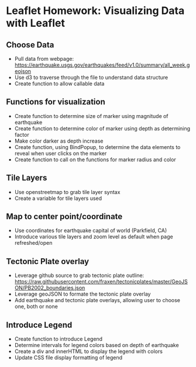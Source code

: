 # Leaflet Homework: Visualizing Data with Leaflet

## Choose Data
- Pull data from webpage: https://earthquake.usgs.gov/earthquakes/feed/v1.0/summary/all_week.geojson
- Use d3 to traverse through the file to understand data structure
- Create function to allow callable data


## Functions for visualization
- Create function to determine size of marker using magnitude of earthquake
- Create function to determine color of marker using depth as determining factor
- Make color darker as depth increase
- Create function, using BindPopup, to determine the data elements to reveal when user clicks on the marker
- Create function to call on the functions for marker radius and color


## Tile Layers
- Use openstreetmap to grab tile layer syntax
- Create a variable for tile layers used

## Map to center point/coordinate
- Use coordinates for earthquake capital of world (Parkfield, CA)
- Introduce various tile layers and zoom level as default when page refreshed/open

## Tectonic Plate overlay
- Leverage github source to grab tectonic plate outline: https://raw.githubusercontent.com/fraxen/tectonicplates/master/GeoJSON/PB2002_boundaries.json
- Leverage geoJSON to formate the tectonic plate overlay
- Add earthquake and tectonic plate overlays, allowing user to choose one, both or none


## Introduce Legend
- Create function to introduce Legend
- Determine intervals for legend colors based on depth of earthquake
- Create a div and innerHTML to display the legend with colors
- Update CSS file display formatting of legend
